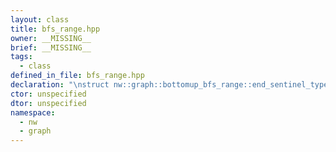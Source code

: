 ```yaml
---
layout: class
title: bfs_range.hpp
owner: __MISSING__
brief: __MISSING__
tags:
  - class
defined_in_file: bfs_range.hpp
declaration: "\nstruct nw::graph::bottomup_bfs_range::end_sentinel_type;"
ctor: unspecified
dtor: unspecified
namespace:
  - nw
  - graph
---
```

